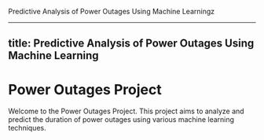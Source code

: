 Predictive Analysis of Power Outages Using Machine Learningz

---
title: Predictive Analysis of Power Outages Using Machine Learning
---

# Power Outages Project

Welcome to the Power Outages Project. This project aims to analyze and predict the duration of power outages using various machine learning techniques.
